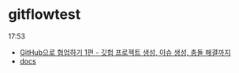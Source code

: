 # gitflowtest

17:53

-   [GitHub으로 협업하기 1편 - 깃헙 프로젝트 생성, 이슈 생성, 충돌 해결까지](https://www.youtube.com/watch?v=6sBNPvxjyt0&t=50s)
-   [docs](https://paullabworkspace.notion.site/GitHub-435ec8074bcf4353afb947f601a030df?pvs=4)

